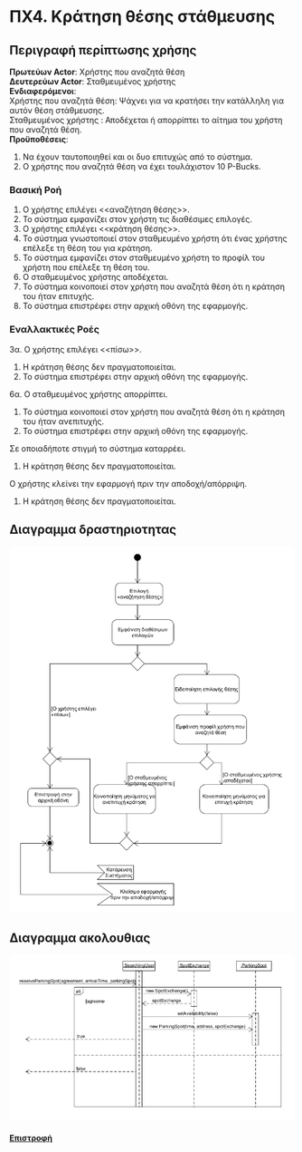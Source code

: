 # ΠΧ4. Κράτηση θέσης στάθμευσης

## Περιγραφή περίπτωσης χρήσης 

**Πρωτεύων Actor**: Χρήστης που αναζητά θέση  
**Δευτερεύων Actor**: Σταθμευμένος χρήστης  
**Ενδιαφερόμενοι**:     
  Χρήστης που αναζητά θέση: Ψάχνει για να κρατήσει την κατάλληλη για αυτόν θέση στάθμευσης.  
  Σταθμευμένος χρήστης : Αποδέχεται ή απορρίπτει το αίτημα του χρήστη που αναζητά θέση.  
**Προϋποθέσεις**: 
1. Να έχουν ταυτοποιηθεί και οι δυο επιτυχώς από το σύστημα.
2. Ο χρήστης που αναζητά θέση να έχει τουλάχιστον 10 P-Bucks.

### **Βασική Ροή**  

1. Ο χρήστης επιλέγει <<αναζήτηση θέσης>>.
2. Το σύστημα εμφανίζει στον χρήστη τις διαθέσιμες επιλογές.
3. Ο χρήστης επιλέγει <<κράτηση θέσης>>.
4. Το σύστημα γνωστοποιεί στον σταθμευμένο χρήστη ότι ένας χρήστης επέλεξε τη θέση του για κράτηση.
5. Το σύστημα εμφανίζει στον σταθμευμένο χρήστη το προφίλ του χρήστη που επέλεξε τη θέση του.
6. Ο σταθμευμένος χρήστης αποδέχεται.
7. Το σύστημα κοινοποιεί στον χρήστη που αναζητά θέση ότι η κράτηση του ήταν επιτυχής.
8. Το σύστημα επιστρέφει στην αρχική οθόνη της εφαρμογής.


### **Εναλλακτικές Ροές**

3α. Ο χρήστης επιλέγει <<πίσω>>.    
1) Η κράτηση θέσης δεν πραγματοποιείται.
2) Το σύστημα επιστρέφει στην αρχική οθόνη της εφαρμογής.

6α. Ο σταθμευμένος χρήστης απορρίπτει.
1) Το σύστημα κοινοποιεί στον χρήστη που αναζητά θέση ότι η κράτηση του ήταν ανεπιτυχής.
2) Το σύστημα επιστρέφει στην αρχική οθόνη της εφαρμογής.

Σε οποιαδήποτε στιγμή το σύστημα καταρρέει.
1) Η κράτηση θέσης δεν πραγματοποιείται.

Ο χρήστης κλείνει την εφαρμογή πριν την αποδοχή/απόρριψη.
1) Η κράτηση θέσης δεν πραγματοποιείται.







## Διαγραμμα δραστηριοτητας

![Διάγραμμα περιπτώσεων χρήσης](../requirements/activity/uc4-activity-diagram.png)


## Διαγραμμα ακολουθιας

![Διάγραμμα περιπτώσεων χρήσης](../requirements/sequence/uc4-sequence-diagram.png)

#### [Επιστροφή](../../software-requirements.md#ειδικές-απαιτήσεις)
